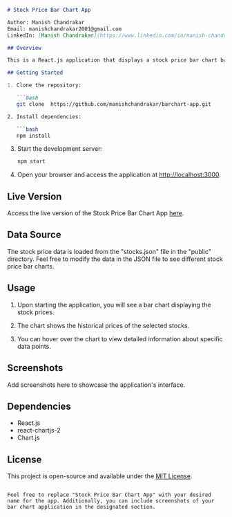 
```markdown
# Stock Price Bar Chart App

Author: Manish Chandrakar
Email: manishchandrakar2001@gmail.com
LinkedIn: [Manish Chandrakar](https://www.linkedin.com/in/manish-chandrakar-23392b183/)

## Overview

This is a React.js application that displays a stock price bar chart based on data provided in the "stocks.json" file. The chart is created using the Chart.js library.

## Getting Started

1. Clone the repository:

   ```bash
   git clone  https://github.com/manishchandrakar/barchart-app.git

2. Install dependencies:

   ```bash
   npm install
   ```

3. Start the development server:

   ```bash
   npm start
   ```

4. Open your browser and access the application at [http://localhost:3000](http://localhost:3000).

## Live Version

Access the live version of the Stock Price Bar Chart App [here](https://658bbb034f6415282c031693--incomparable-stroopwafel-f463b7.netlify.app/).

## Data Source

The stock price data is loaded from the "stocks.json" file in the "public" directory. Feel free to modify the data in the JSON file to see different stock price bar charts.

## Usage

1. Upon starting the application, you will see a bar chart displaying the stock prices.

2. The chart shows the historical prices of the selected stocks.

3. You can hover over the chart to view detailed information about specific data points.

## Screenshots

Add screenshots here to showcase the application's interface.

## Dependencies

- React.js
- react-chartjs-2
- Chart.js

## License

This project is open-source and available under the [MIT License](LICENSE).
```

Feel free to replace "Stock Price Bar Chart App" with your desired name for the app. Additionally, you can include screenshots of your bar chart application in the designated section.